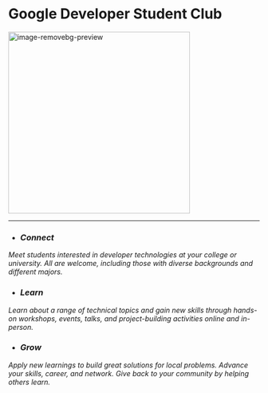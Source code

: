 # Google Developer Student Club
<img width="364" alt="image-removebg-preview" src="https://user-images.githubusercontent.com/71859025/202481056-0d41c8bb-48e4-455f-9a82-f4ddbc4e50a1.png">

___

 - ### *Connect*
*Meet students interested in developer technologies at your college or university. All are welcome, including those with diverse backgrounds and different majors.*
 - ### *Learn*
*Learn about a range of technical topics and gain new skills through hands-on workshops, events, talks, and project-building activities online and in-person.*
 - ### *Grow*
*Apply new learnings to build great solutions for local problems. Advance your skills, career, and network. Give back to your community by helping others learn.*
